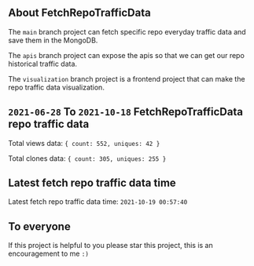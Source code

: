 ## About FetchRepoTrafficData

The `main` branch project can fetch specific repo everyday traffic data and save them in the MongoDB.

The `apis` branch project can expose the apis so that we can get our repo historical traffic data.

The `visualization` branch project is a frontend project that can make the repo traffic data visualization.

## `2021-06-28` To `2021-10-18` FetchRepoTrafficData repo traffic data

Total views data: `{ count: 552, uniques: 42 }`

Total clones data: `{ count: 305, uniques: 255 }`

## Latest fetch repo traffic data time

Latest fetch repo traffic data time: `2021-10-19 00:57:40`

## To everyone

If this project is helpful to you please star this project, this is an encouragement to me `:)`



